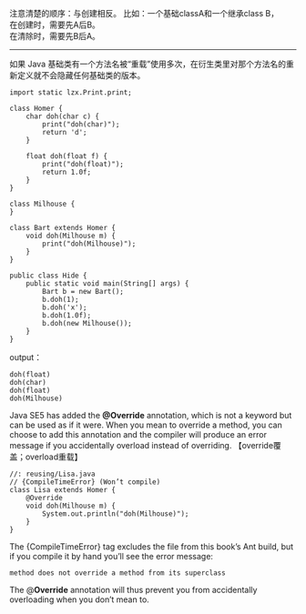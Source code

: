 注意清楚的顺序：与创建相反。  比如：一个基础classA和一个继承class B，  
在创建时，需要先A后B。  
在清除时，需要先B后A。

---
如果 Java 基础类有一个方法名被“重载”使用多次，在衍生类里对那个方法名的重新定义就不会隐藏任何基础类的版本。

    import static lzx.Print.print;
    
    class Homer {
    	char doh(char c) {
    		print("doh(char)");
    		return 'd';
    	}
    
    	float doh(float f) {
    		print("doh(float)");
    		return 1.0f;
    	}
    }
    
    class Milhouse {
    }
    
    class Bart extends Homer {
    	void doh(Milhouse m) {
    		print("doh(Milhouse)");
    	}
    }
    
    public class Hide {
    	public static void main(String[] args) {
    		Bart b = new Bart();
    		b.doh(1);
    		b.doh('x');
    		b.doh(1.0f);
    		b.doh(new Milhouse());
    	}
    }
output：

    doh(float)
    doh(char)
    doh(float)
    doh(Milhouse)

Java SE5 has added the **@Override** annotation, which is not a keyword but can be used as if it were. When you mean to override a method, you can choose to add this annotation and the compiler will produce an error message if you  accidentally overload instead of overriding.
【override覆盖；overload重载】
    
    //: reusing/Lisa.java
    // {CompileTimeError} (Won’t compile)
    class Lisa extends Homer {
    	@Override
    	void doh(Milhouse m) {
    		System.out.println("doh(Milhouse)");
    	}
    }


The {CompileTimeError} tag excludes the file from this book’s Ant build, but if you compile it by hand you’ll see the error message:

    method does not override a method from its superclass
The @**Override** annotation will thus prevent you from accidentally overloading when you don’t mean to.